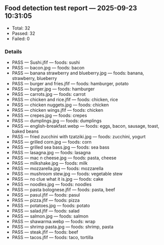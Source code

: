 ## Food detection test report — 2025-09-23 10:31:05

- Total: 32
- Passed: 32
- Failed: 0

### Details
- PASS — Sushi.jfif — foods: sushi
- PASS — bacon.jpg — foods: bacon
- PASS — banana strawberry and blueberry.jpg — foods: banana, strawberry, blueberry
- PASS — burger and fries.jfif — foods: hamburger, potato
- PASS — burger.jpg — foods: hamburger
- PASS — carrots.jpg — foods: carrot
- PASS — chicken and rice.jfif — foods: chicken, rice
- PASS — chicken nuggets.jpg — foods: chicken
- PASS — chicken wings.jfif — foods: chicken
- PASS — crepes.jpg — foods: crepes
- PASS — dumplings.jpg — foods: dumplings
- PASS — english-breakfast.webp — foods: eggs, bacon, sausage, toast, baked beans
- PASS — fried zucchini with tzatziki.jpg — foods: zucchini, yogurt
- PASS — grilled corn.jpg — foods: corn
- PASS — grilled sea bass.jpg — foods: sea bass
- PASS — lasagna.jpg — foods: lasagna
- PASS — mac n cheese.jpg — foods: pasta, cheese
- PASS — milkshake.jpg — foods: milk
- PASS — mozzarella.jpg — foods: mozzarella
- PASS — mushroom stew.jpg — foods: vegetable stew
- PASS — no clue what it is.jpg — foods: cake
- PASS — noodles.jpg — foods: noodles
- PASS — pasta bolognese.jfif — foods: pasta, beef
- PASS — pasul.jfif — foods: pasul
- PASS — pizza.jfif — foods: pizza
- PASS — potatoes.jpg — foods: potato
- PASS — salad.jfif — foods: salad
- PASS — salmon.jpg — foods: salmon
- PASS — shawarma.webp — foods: wrap
- PASS — shrimp pasta.jpg — foods: shrimp, pasta
- PASS — steak.jfif — foods: beef
- PASS — tacos.jfif — foods: taco, tortilla